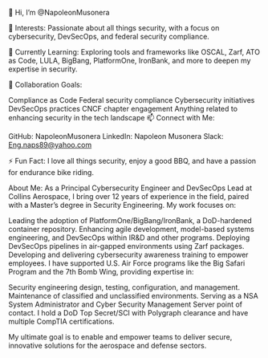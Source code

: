 👋 Hi, I’m @NapoleonMusonera


👀 Interests: Passionate about all things security, with a focus on cybersecurity, DevSecOps, and federal security compliance.

🌱 Currently Learning: Exploring tools and frameworks like OSCAL, Zarf, ATO as Code, LULA, BigBang, PlatformOne, IronBank, and more to deepen my expertise in security.

💞️ Collaboration Goals:

Compliance as Code
Federal security compliance
Cybersecurity initiatives
DevSecOps practices
CNCF chapter engagement
Anything related to enhancing security in the tech landscape
📫 Connect with Me:

GitHub: NapoleonMusonera
LinkedIn: Napoleon Musonera
Slack: Eng.naps89@yahoo.com


⚡ Fun Fact: I love all things security, enjoy a good BBQ, and have a passion for endurance bike riding.

About Me:
As a Principal Cybersecurity Engineer and DevSecOps Lead at Collins Aerospace, I bring over 12 years of experience in the field, paired with a Master’s degree in Security Engineering. My work focuses on:

Leading the adoption of PlatformOne/BigBang/IronBank, a DoD-hardened container repository.
Enhancing agile development, model-based systems engineering, and DevSecOps within IR&D and other programs.
Deploying DevSecOps pipelines in air-gapped environments using Zarf packages.
Developing and delivering cybersecurity awareness training to empower employees.
I have supported U.S. Air Force programs like the Big Safari Program and the 7th Bomb Wing, providing expertise in:

Security engineering design, testing, configuration, and management.
Maintenance of classified and unclassified environments.
Serving as a NSA System Administrator and Cyber Security Management Server point of contact.
I hold a DoD Top Secret/SCI with Polygraph clearance and have multiple CompTIA certifications.

My ultimate goal is to enable and empower teams to deliver secure, innovative solutions for the aerospace and defense sectors.
